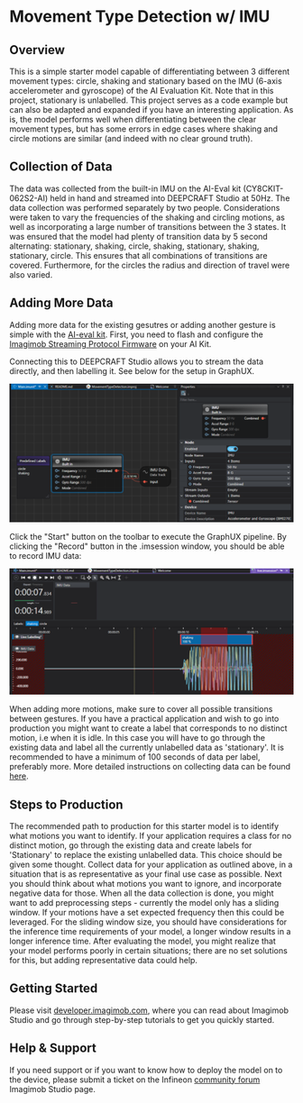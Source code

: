 ﻿# Movement Type Detection w/ IMU

## Overview

This is a simple starter model capable of differentiating between 3 different movement types: circle, shaking and stationary based on the IMU (6-axis accelerometer and gyroscope) of the AI Evaluation Kit. Note that in this project, stationary is unlabelled. This project serves as a code example but can also be adapted and expanded if you have an interesting application. As is, the model performs well when differentiating between the clear movement types, but has some errors in edge cases where shaking and circle motions are similar (and indeed with no clear ground truth).

## Collection of Data
The data was collected from the built-in IMU on the AI-Eval kit (CY8CKIT-062S2-AI) held in hand and streamed into DEEPCRAFT Studio at 50Hz. The data collection was performed separately by two people. Considerations were taken to vary the frequencies of the shaking and circling motions, as well as incorporating a large number of transitions between the 3 states. It was ensured that the model had plenty of transition data by 5 second alternating: stationary, shaking, circle, shaking, stationary, shaking, stationary, circle. This ensures that all combinations of transitions are covered. Furthermore, for the circles the radius and direction of travel were also varied. 

## Adding More Data
Adding more data for the existing gesutres or adding another gesture is simple with the [AI-eval kit](https://www.infineon.com/cms/en/product/evaluation-boards/cy8ckit-062s2-ai/). 
First, you need to flash and configure the [Imagimob Streaming Protocol Firmware](https://github.com/Infineon/mtb-example-imagimob-streaming-protocol/blob/master/README.md) on your AI Kit.

Connecting this to DEEPCRAFT Studio allows you to stream the data directly, and then labelling it. See below for the setup in GraphUX.

![](Resources/imgs/GraphUX.png)

Click the "Start" button on the toolbar to execute the GraphUX pipeline.
By clicking the "Record" button in the .imsession window, you should be able to record IMU data:

![](Resources/imgs/recording_sample.png)

When adding more motions, make sure to cover all possible transitions between gestures. 
If you have a practical application and wish to go into production you might want to create a label that corresponds to no distinct motion, i.e when it is idle. In this case you will have to go through the existing data and label all the currently unlabelled data as 'stationary'. 
It is recommended to have a minimum of 100 seconds of data per label, preferably more.
More detailed instructions on collecting data can be found [here](https://developer.imagimob.com/data-preparation/data-collection).

## Steps to Production
The recommended path to production for this starter model is to identify what motions you want to identify. If your application requires a class for no distinct motion, go through the existing data and create labels for 'Stationary' to replace the existing unlabelled data. This choice should be given some thought. Collect data for your application as outlined above, in a situation that is as representative as your final use case as possible. Next you should think about what motions you want to ignore, and incorporate negative data for those.
When all the data collection is done, you might want to add preprocessing steps - currently the model only has a sliding window. If your motions have a set expected frequency then this could be leveraged. For the sliding window size, you should have considerations for the inference time requirements of your model, a longer window results in a longer inference time. 
After evaluating the model, you might realize that your model performs poorly in certain situations; there are no set solutions for this, but adding representative data could help.
## Getting Started

Please visit [developer.imagimob.com](https://developer.imagimob.com), where you can read about Imagimob Studio and go through step-by-step tutorials to get you quickly started.

## Help & Support

If you need support or if you want to know how to deploy the model on to the device, please submit a ticket on the Infineon [community forum ](https://community.infineon.com/t5/Imagimob/bd-p/Imagimob/page/1) Imagimob Studio page.